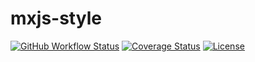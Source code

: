 # mxjs-style

[![GitHub Workflow Status](https://img.shields.io/github/actions/workflow/status/miaoxing/mxjs-style/build.yml?style=flat-square)](https://github.com/miaoxing/mxjs-style/actions)
[![Coverage Status](https://img.shields.io/coveralls/miaoxing/mxjs-style.svg?style=flat-square)](https://coveralls.io/r/miaoxing/mxjs-style)
[![License](http://img.shields.io/badge/license-MIT-brightgreen.svg?style=flat-square)](http://www.opensource.org/licenses/MIT)
